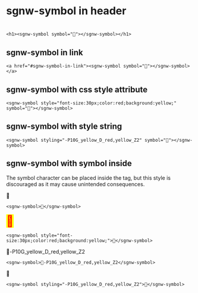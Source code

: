 # sgnw-symbol in header

<h1><sgnw-symbol symbol="񀀒"></sgnw-symbol></h1>

    <h1><sgnw-symbol symbol="񀀒"></sgnw-symbol></h1>

## sgnw-symbol in link

<a href="#sgnw-symbol-in-link"><sgnw-symbol symbol="񀀒"></sgnw-symbol></a>

    <a href="#sgnw-symbol-in-link"><sgnw-symbol symbol="񀀒"></sgnw-symbol></a>

## sgnw-symbol with css style attribute

<sgnw-symbol style="font-size:30px;color:red;background:yellow;" symbol="񀀒"></sgnw-symbol>

    <sgnw-symbol style="font-size:30px;color:red;background:yellow;" symbol="񀀒"></sgnw-symbol>

## sgnw-symbol with style string

<sgnw-symbol styling="-P10G_yellow_D_red,yellow_Z2" symbol="񀀒"></sgnw-symbol>

    <sgnw-symbol styling="-P10G_yellow_D_red,yellow_Z2" symbol="񀀒"></sgnw-symbol>

## sgnw-symbol with symbol inside
The symbol character can be placed inside the tag, but this style is discouraged as it may cause unintended consequences.

<sgnw-symbol>񀀒</sgnw-symbol>

    <sgnw-symbol>񀀒</sgnw-symbol>

<sgnw-symbol style="font-size:30px;color:red;background:yellow;">񀀒</sgnw-symbol>

    <sgnw-symbol style="font-size:30px;color:red;background:yellow;">񀀒</sgnw-symbol>

<sgnw-symbol>񀀒-P10G_yellow_D_red,yellow_Z2</sgnw-symbol>

    <sgnw-symbol>񀀒-P10G_yellow_D_red,yellow_Z2</sgnw-symbol>

<sgnw-symbol styling="-P10G_yellow_D_red,yellow_Z2">񀀒</sgnw-symbol>

    <sgnw-symbol styling="-P10G_yellow_D_red,yellow_Z2">񀀒</sgnw-symbol>

